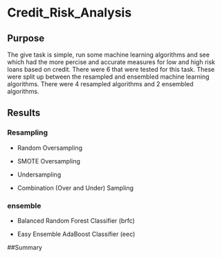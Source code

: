 # Credit_Risk_Analysis
## Purpose
The give task is simple, run some machine learning algorithms and see which had the more percise and accurate measures for low and high risk loans based on credit. There were 6 that were tested for this task. These were split up between the resampled and ensembled machine learning algorithms. There were 4 resampled algorithms and 2 ensembled algorithms.

## Results
### Resampling
- Random Oversampling

- SMOTE Oversampling

- Undersampling

- Combination (Over and Under) Sampling

### ensemble
- Balanced Random Forest Classifier (brfc)

- Easy Ensemble AdaBoost Classifier (eec)

##Summary
